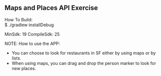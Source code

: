 ## Maps and Places API Exercise

How To Build:  
    $ ./gradlew installDebug

MinSdk: 19
CompileSdk: 25

NOTE: How to use the APP:
* You can choose to look for restaurants in SF either by using maps or by lists. 
* When using maps, you can drag and drop the person marker to look for new places.
